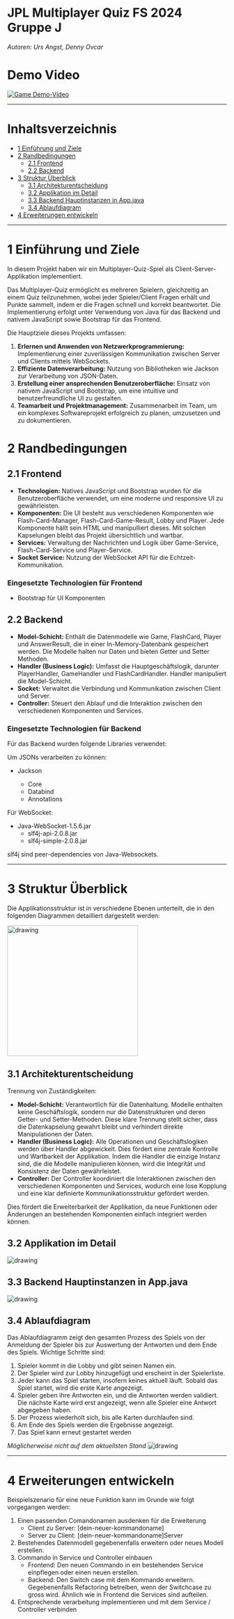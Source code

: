 # JPL Multiplayer Quiz FS 2024 Gruppe J

_Autoren: Urs Angst, Denny Ovcar_

# Demo Video

[![Game Demo-Video](/doc/Demo-Video-Placeholder.png)](/doc/Flash-Card-Game-Demo.mp4)

---

# Inhaltsverzeichnis

- [1 Einführung und Ziele](#1-einführung-und-ziele)
- [2 Randbedingungen](#2-randbedingungen)
  - [2.1 Frontend](#21-frontend)
  - [2.2 Backend](#22-backend)
- [3 Struktur Überblick](#3-struktur-überblick)
  - [3.1 Architekturentscheidung](#31-architekturentscheidung)
  - [3.2 Applikation im Detail](#32-applikation-im-detail)
  - [3.3 Backend Hauptinstanzen in App.java](#33-backend-hauptinstanzen-in-appjava)
  - [3.4 Ablaufdiagram](#34-ablaufdiagram)
- [4 Erweiterungen entwickeln](#4-erweiterungen-entwickeln)

---

# 1 Einführung und Ziele

In diesem Projekt haben wir ein Multiplayer-Quiz-Spiel als Client-Server-Applikation implementiert.

Das Multiplayer-Quiz ermöglicht es mehreren Spielern, gleichzeitig an einem Quiz teilzunehmen, wobei jeder Spieler/Client Fragen erhält und Punkte sammelt, indem er die Fragen schnell und korrekt beantwortet. Die Implementierung erfolgt unter Verwendung von Java für das Backend und nativem JavaScript sowie Bootstrap für das Frontend.

Die Hauptziele dieses Projekts umfassen:

1. **Erlernen und Anwenden von Netzwerkprogrammierung:** Implementierung einer zuverlässigen Kommunikation zwischen Server und Clients mittels WebSockets.
2. **Effiziente Datenverarbeitung:** Nutzung von Bibliotheken wie Jackson zur Verarbeitung von JSON-Daten.
3. **Erstellung einer ansprechenden Benutzeroberfläche:** Einsatz von nativem JavaScript und Bootstrap, um eine intuitive und benutzerfreundliche UI zu gestalten.
4. **Teamarbeit und Projektmanagement:** Zusammenarbeit im Team, um ein komplexes Softwareprojekt erfolgreich zu planen, umzusetzen und zu dokumentieren.

# 2 Randbedingungen

## 2.1 Frontend

- **Technologien:** Natives JavaScript und Bootstrap wurden für die Benutzeroberfläche verwendet, um eine moderne und responsive UI zu gewährleisten.
- **Komponenten:** Die UI besteht aus verschiedenen Komponenten wie Flash-Card-Manager, Flash-Card-Game-Result, Lobby und Player. Jede Komponente hällt sein HTML und manipulliert dieses. Mit solchen Kapselungen bleibt das Projekt übersichtlich und wartbar.
- **Services:** Verwaltung der Nachrichten und Logik über Game-Service, Flash-Card-Service und Player-Service.
- **Socket Service:** Nutzung der WebSocket API für die Echtzeit-Kommunikation.

### Eingesetzte Technologien für Frontend

- Bootstrap für UI Komponenten

## 2.2 Backend

- **Model-Schicht:** Enthält die Datenmodelle wie Game, FlashCard, Player und AnswerResult, die in einer In-Memory-Datenbank gespeichert werden. Die Modelle halten nur Daten und bieten Getter und Setter Methoden.
- **Handler (Business Logic):** Umfasst die Hauptgeschäftslogik, darunter PlayerHandler, GameHandler und FlashCardHandler. Handler manipuliert die Model-Schicht.
- **Socket:** Verwaltet die Verbindung und Kommunikation zwischen Client und Server.
- **Controller:** Steuert den Ablauf und die Interaktion zwischen den verschiedenen Komponenten und Services.

### Eingesetzte Technologien für Backend

Für das Backend wurden folgende Libraries verwendet:

Um JSONs verarbeiten zu können:

- Jackson

  - Core
  - Databind
  - Annotations

Für WebSocket:

- Java-WebSocket-1.5.6.jar
  - slf4j-api-2.0.8.jar
  - slf4j-simple-2.0.8.jar

slf4j sind peer-dependencies von Java-Websockets.

---

# 3 Struktur Überblick

Die Applikationsstruktur ist in verschiedene Ebenen unterteilt, die in den folgenden Diagrammen detailliert dargestellt werden:

<img src="doc/structure.png" alt="drawing" width="300"/>

## 3.1 Architekturentscheidung

Trennung von Zuständigkeiten:

- **Model-Schicht:** Verantwortlich für die Datenhaltung. Modelle enthalten keine Geschäftslogik, sondern nur die Datenstrukturen und deren Getter- und Setter-Methoden. Diese klare Trennung stellt sicher, dass die Datenkapselung gewahrt bleibt und verhindert direkte Manipulationen der Daten.
- **Handler (Business Logic):** Alle Operationen und Geschäftslogiken werden über Handler abgewickelt. Dies fördert eine zentrale Kontrolle und Wartbarkeit der Applikation. Indem die Handler die einzige Instanz sind, die die Modelle manipulieren können, wird die Integrität und Konsistenz der Daten gewährleistet.
- **Controller:** Der Controller koordiniert die Interaktionen zwischen den verschiedenen Komponenten und Services, wodurch eine lose Kopplung und eine klar definierte Kommunikationsstruktur gefördert werden.

Dies fördert die Erweiterbarkeit der Applikation, da neue Funktionen oder Änderungen an bestehenden Komponenten einfach integriert werden können.

## 3.2 Applikation im Detail

<img src="doc/Applikation-im-Detail.png" alt="drawing" />

## 3.3 Backend Hauptinstanzen in App.java

<img src="doc/Backend-app-class.png" alt="drawing" />

## 3.4 Ablaufdiagram

Das Ablaufdiagramm zeigt den gesamten Prozess des Spiels von der Anmeldung der Spieler bis zur Auswertung der Antworten und dem Ende des Spiels. Wichtige Schritte sind:

1. Spieler kommt in die Lobby und gibt seinen Namen ein.
2. Der Spieler wird zur Lobby hinzugefügt und erscheint in der Spielerliste.
3. Jeder kann das Spiel starten, insofern keines aktuell läuft. Sobald das Spiel startet, wird die erste Karte angezeigt.
4. Spieler geben ihre Antworten ein, und die Antworten werden validiert. Die nächste Karte wird erst angezeigt, wenn alle Spieler eine Antwort abgegeben haben.
5. Der Prozess wiederholt sich, bis alle Karten durchlaufen sind.
6. Am Ende des Spiels werden die Ergebnisse angezeigt.
7. Das Spiel kann erneut gestartet werden

_Möglicherweise nicht auf dem aktuellsten Stand_
<img src="doc/ablaufdiagram.png" alt="drawing" />

---

# 4 Erweiterungen entwickeln

Beispielszenario für eine neue Funktion kann im Grunde wie folgt vorgegangen werden:

1. Einen passenden Comandonamen ausdenken für die Erweiterung
   - Client zu Server: [dein-neuer-kommandoname]
   - Server zu Client: [dein-neuer-kommandoname]Server
2. Bestehendes Datenmodell gegebenenfalls erweitern oder neues Modell erstellen.
3. Commando in Service und Controller einbauen
   - Frontend: Den neuen Commando in ein bestehenden Service einpflegen oder einen neuen erstellen.
   - Backend: Den Switch case mit dem Kommando erweitern. Gegebenenfalls Refactoring betreiben, wenn der Switchcase zu gross wird. Ähnlich wie in Frontend die Services sind aufteilen.
4. Entsprechende verarbeitung implementieren und mit dem Service / Controller verbinden
